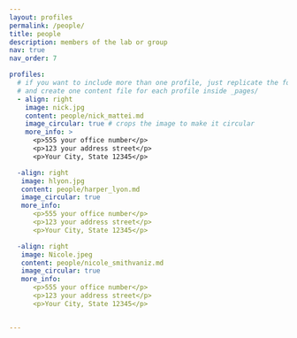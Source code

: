 ```yaml
---
layout: profiles
permalink: /people/
title: people
description: members of the lab or group
nav: true
nav_order: 7

profiles:
  # if you want to include more than one profile, just replicate the following block
  # and create one content file for each profile inside _pages/
  - align: right
    image: nick.jpg
    content: people/nick_mattei.md
    image_circular: true # crops the image to make it circular
    more_info: >
      <p>555 your office number</p>
      <p>123 your address street</p>
      <p>Your City, State 12345</p>

  -align: right
   image: hlyon.jpg
   content: people/harper_lyon.md
   image_circular: true
   more_info:
      <p>555 your office number</p>
      <p>123 your address street</p>
      <p>Your City, State 12345</p>

  -align: right
   image: Nicole.jpeg
   content: people/nicole_smithvaniz.md
   image_circular: true
   more_info:
      <p>555 your office number</p>
      <p>123 your address street</p>
      <p>Your City, State 12345</p>


---
```

